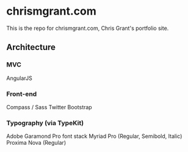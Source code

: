 # chrismgrant.com

This is the repo for chrismgrant.com, Chris Grant's portfolio site. 

## Architecture



### MVC 

AngularJS


### Front-end

Compass / Sass 
Twitter Bootstrap



### Typography (via TypeKit)

Adobe Garamond Pro font stack
Myriad Pro (Regular, Semibold, Italic)
Proxima Nova (Regular)


